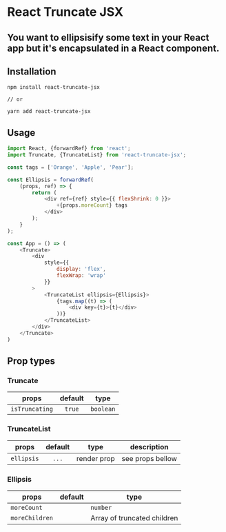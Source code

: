 # React Truncate JSX

## You want to ellipsisify some text in your React app but it's encapsulated in a React component.

## Installation
```shell
npm install react-truncate-jsx

// or 

yarn add react-truncate-jsx
```

## Usage
```javascript
import React, {forwardRef} from 'react';
import Truncate, {TruncateList} from 'react-truncate-jsx';

const tags = ['Orange', 'Apple', 'Pear'];

const Ellipsis = forwardRef(
    (props, ref) => {
        return (
            <div ref={ref} style={{ flexShrink: 0 }}>
                +{props.moreCount} tags
            </div>
        );
    }
);

const App = () => (
    <Truncate>
        <div
            style={{
                display: 'flex',
                flexWrap: 'wrap'
            }}
        >
            <TruncateList ellipsis={Ellipsis}>
                {tags.map((t) => (
                    <div key={t}>{t}</div>
                ))}
            </TruncateList>
        </div>
    </Truncate>
)
```

## Prop types
### Truncate
| props        | default        | type  |
| ------------- |:-------------:| -----|
| `isTruncating`     | `true` | `boolean` |


### TruncateList
| props        | default        | type  | description |
| ------------- |:-------------:| -----| --- |
| `ellipsis`     | `...` |  render prop | see props bellow 

### Ellipsis
| props        | default        | type  |
| ------------- |:-------------:| -----|
| `moreCount`     |  | `number` | 
| `moreChildren`     |  | Array of truncated children |


